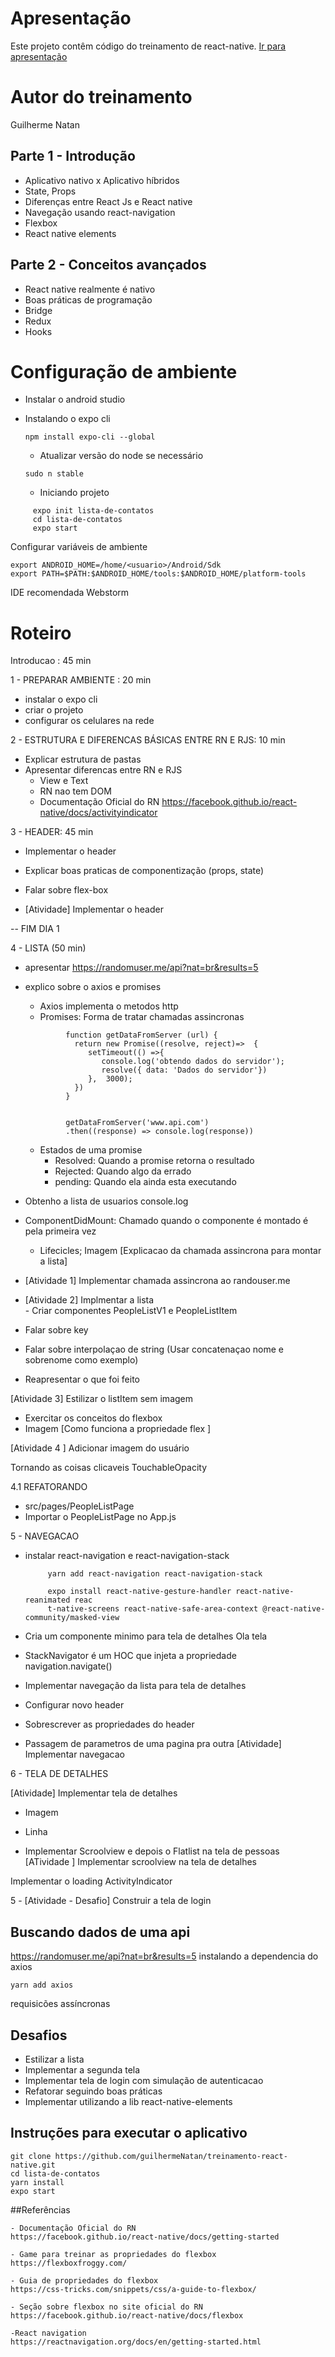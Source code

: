 
# Apresentação 
Este projeto contêm código do treinamento de react-native.
[Ir para apresentação](https://docs.google.com/presentation/d/1oEnPK0DmsiViLdzn3crRs4zbhuqhHWp22ikfmSw7Frs/edit?usp=sharing
)
# Autor do treinamento
 Guilherme Natan 

## Parte 1 - Introdução 
  - Aplicativo nativo x Aplicativo híbridos 
  - State, Props 
  - Diferenças entre React Js e React native
  - Navegação usando react-navigation
  - Flexbox 
  - React native elements
  
## Parte 2 - Conceitos avançados
  - React native realmente é nativo 
  - Boas práticas de programação
  - Bridge 
  - Redux 
  - Hooks
  
  
# Configuração de ambiente 
- Instalar o android studio
- Instalando o expo cli   
   
   ```npm install expo-cli --global```
  
  - Atualizar versão do node se necessário 
  
   ```sudo n stable```
  - Iniciando projeto
 ```ignorelang
      expo init lista-de-contatos
      cd lista-de-contatos
      expo start 
```
 Configurar variáveis de ambiente
 ```ignorelang
export ANDROID_HOME=/home/<usuario>/Android/Sdk
export PATH=$PATH:$ANDROID_HOME/tools:$ANDROID_HOME/platform-tools
```

IDE recomendada Webstorm 
  
  

# Roteiro  
Introducao : 45 min 

1 - PREPARAR AMBIENTE : 20 min  
- instalar o expo cli 
- criar o projeto  
- configurar os celulares na rede 
    
2 - ESTRUTURA E DIFERENCAS BÁSICAS ENTRE RN E RJS:  10 min
- Explicar estrutura de pastas    
- Apresentar diferencas entre RN e RJS 
    - View e Text 
    - RN nao tem DOM
    - Documentação Oficial do RN 
    https://facebook.github.io/react-native/docs/activityindicator
   
3 - HEADER:  45 min 
- Implementar o  header 
- Explicar boas praticas de componentização (props, state)  
- Falar sobre flex-box 

- [Atividade] Implementar o header  

-- FIM DIA 1 

4 - LISTA (50 min)
 - apresentar    https://randomuser.me/api?nat=br&results=5 
 - explico sobre o axios e promises 
    - Axios implementa o metodos http 
    - Promises: Forma de tratar chamadas assincronas 
   ```ecmascript 6
            function getDataFromServer (url) {
              return new Promise((resolve, reject)=>  {
                 setTimeout(() =>{
                    console.log('obtendo dados do servidor'); 
                    resolve({ data: 'Dados do servidor'})
                 },  3000);
              })
            }
            
            
            getDataFromServer('www.api.com')
            .then((response) => console.log(response))
      ```      
    - Estados de uma promise 
        - Resolved:  Quando a promise retorna o resultado
        - Rejected: Quando algo da errado 
        - pending: Quando ela ainda esta executando  
 - Obtenho a lista de usuarios console.log 
 - ComponentDidMount: Chamado quando o componente é montado é pela primeira vez  
    -   Lifecicles; Imagem [Explicacao da chamada assincrona para montar a lista]
 - [Atividade 1] Implementar chamada assincrona ao randouser.me
 
 - [Atividade 2] Implmentar a lista        
        - Criar componentes PeopleListV1 e PeopleListItem     
        
 - Falar sobre key
 - Falar sobre interpolaçao de string (Usar concatenaçao nome e sobrenome como exemplo)  
 - Reapresentar o que foi feito 
 
  [Atividade 3] Estilizar o listItem   sem imagem
   - Exercitar os conceitos do flexbox  
   - Imagem [Como funciona a propriedade flex ]
   
  [Atividade 4 ] Adicionar imagem do usuário 
  
   Tornando as coisas clicaveis TouchableOpacity
   
4.1 REFATORANDO 

  - src/pages/PeopleListPage  
  - Importar o PeopleListPage no App.js

5 - NAVEGACAO    
  - instalar react-navigation e react-navigation-stack 
     ```ignorelang
          yarn add react-navigation react-navigation-stack
  
          expo install react-native-gesture-handler react-native-reanimated reac
          t-native-screens react-native-safe-area-context @react-native-community/masked-view 
    ```
  
  - Cria um componente minimo para tela de detalhes <View>Ola tela</View>
   - StackNavigator é um HOC que injeta a propriedade navigation.navigate()
  - Implementar navegação da lista para tela de detalhes 
  - Configurar novo header 
  - Sobrescrever as propriedades do header 
  - Passagem de parametros de uma pagina pra outra 
  [Atividade] Implementar navegacao 


6 - TELA DE DETALHES

 [Atividade] Implementar tela de detalhes 
 - Imagem
 - Linha 
 
 
 - Implementar  Scroolview e depois o Flatlist na tela de pessoas 
 [ATividade ] Implementar scroolview na tela de detalhes 


Implementar o loading ActivityIndicator

5 - [Atividade - Desafio] Construir a tela de login 



## Buscando dados de uma api 
   https://randomuser.me/api?nat=br&results=5
   instalando a dependencia do axios 
   
   ```yarn add axios```
   
   requisicões assíncronas 
     
   
## Desafios
 - Estilizar a lista 
 - Implementar a segunda tela 
 - Implementar tela de login com simulação de autenticacao
 - Refatorar seguindo boas práticas
 - Implementar utilizando a lib react-native-elements
 
 
## Instruções para executar o aplicativo 
```ignorelang
git clone https://github.com/guilhermeNatan/treinamento-react-native.git
cd lista-de-contatos
yarn install 
expo start 
```



##Referências 

    - Documentação Oficial do RN 
    https://facebook.github.io/react-native/docs/getting-started
    
    - Game para treinar as propriedades do flexbox
    https://flexboxfroggy.com/
    
    - Guia de propriedades do flexbox
    https://css-tricks.com/snippets/css/a-guide-to-flexbox/
    
    - Seção sobre flexbox no site oficial do RN  
    https://facebook.github.io/react-native/docs/flexbox
    
    -React navigation
    https://reactnavigation.org/docs/en/getting-started.html
  
  
    
